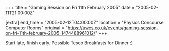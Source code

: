 +++
title = "Gaming Session on Fri 11th February 2005"
date = "2005-02-11T21:00:00Z"

[extra]
end_time = "2005-02-12T04:00:00Z"
location = "Physics Concourse Computer Rooms"
original = "https://uwcs.co.uk/events/gaming-session-on-fri-11th-february-2005-1474488961012/"
+++

Start late, finish early. Possible Tesco Breakfasts for Dinner :)


